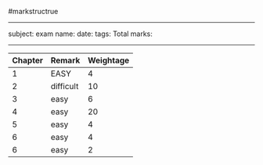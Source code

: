 #markstructrue

---

subject: 
exam name:
date:
tags:
Total marks:

---

| Chapter | Remark | Weightage |
|----------|----------|----------|
| 1 | EASY | 4|
| 2 | difficult | 10 |
| 3 | easy | 6|
| 4 | easy | 20 |
| 5 | easy | 4 |
| 6 | easy |4|
| 6 | easy | 2 |


